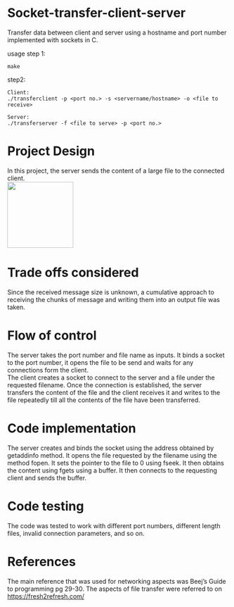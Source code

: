 # Socket-transfer-client-server
Transfer data between client and server using a hostname and port number implemented with sockets in C.

usage
step 1:
```
make
```
step2:
```
Client:
./transferclient -p <port no.> -s <servername/hostname> -o <file to receive>

Server:
./transferserver -f <file to serve> -p <port no.>
```
# Project Design
In this project, the server sends the content of a large file to the connected client.  
<image src="https://raw.githubusercontent.com/sreeganeshji/socket-echo-client-server/master/Illustrations/Transfer.png" height=150>
# Trade offs considered 
Since the received message size is unknown, a cumulative approach to receiving the chunks of message and writing them into an output file was taken. 
# Flow of control
The server takes the port number and file name as inputs. It binds a socket to the port number, it opens the file to be send and waits for any connections form the client.  
The client creates a socket to connect to the server and a file under the requested filename. Once the connection is established, the server transfers the content of the file and the client receives it and writes to the file repeatedly till all the contents of the file have been transferred. 
# Code implementation
The server creates and binds the socket using the address obtained by getaddinfo method. It opens the file requested by the filename using the method fopen. It sets the pointer to the file to 0 using fseek. It then obtains the content using fgets using a buffer. It then connects to the requesting client and sends the buffer. 
# Code testing
The code was tested to work with different port numbers, different length files, invalid connection parameters, and so on. 
# References
The main reference that was used for networking aspects was Beej’s Guide to programming pg 29-30. The aspects of file transfer were referred to on https://fresh2refresh.com/ 
